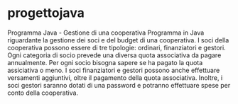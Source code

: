 # progettojava
Programma Java - Gestione di una cooperativa
Programma in Java riguardante la gestione dei soci e del budget di una cooperativa. 
I soci della cooperativa possono essere di tre tipologie: ordinari, finanziatori e gestori. 
Ogni categoria di socio prevede una diversa quota associativa da pagare annualmente. 
Per ogni socio bisogna sapere se ha pagato la quota assiciativa o meno. 
I soci finanziatori e gestori possono anche effettuare versamenti aggiuntivi, oltre il pagamento della quota associativa. 
Inoltre, i soci gestori saranno dotati di una password e potranno effettuare spese per conto della cooperativa.
